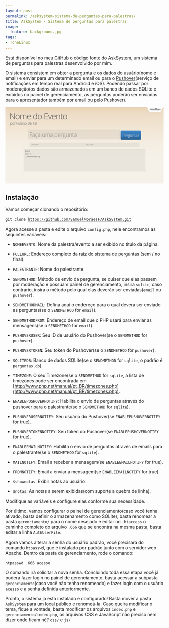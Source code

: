 ```yaml
---
layout: post
permalink: /asksystem-sistema-de-perguntas-para-palestras/
title: AskSystem - Sistema de perguntas para palestras
image:
  feature: background.jpg
tags:
- TcheLinux
---
```


Está disponível no meu [GitHub](https://github.com/SamuelMoraesF/) o código fonte do [AskSystem](https://github.com/SamuelMoraesF/AskSystem), um sistema de perguntas para palestras desenvolvido por mim.

O sistema consistem em obter a pergunta e os dados do usuário(nome e email) e enviar para um determinado email ou para o [Pushover](http://pushover.net/)(serviço de notificações em tempo real para Android e iOS). Podendo passar por moderação(os dados são armazenados em um banco de dados SQLite e exibidos no painel de gerenciamento, as perguntas poderão ser enviadas para o apresentador também por email ou pelo Pushover).

![Screenshot do AskSystem](/images/posts/asksystem-sistema-de-perguntas-para-palestras/asksystem.png)

## Instalação

Vamos começar clonando o repositório:

<code>git clone https://github.com/SamuelMoraesF/AskSystem.git</code>

Agora acesse a pasta e edite o arquivo <code>config.php</code>, nele encontramos as sequintes váriaveis:

- <code>NOMEEVENTO</code>: Nome da palestra/evento a ser exibido no titulo da página.

- <code>FULLURL</code>: Endereço completo da raiz do sistema de perguntas (sem / no final).

- <code>PALESTRANTE</code>: Nome do palestrante.

- <code>SENDMETHOD</code>: Método de envio da pergunta, se quiser que elas passem por moderação e possuam painel de gerenciamento, insira <code>sqlite</code>, caso contrário, insira o método pelo qual elas deverão ser enviadas(<code>email</code> ou <code>pushover</code>).

- <code>SENDMETHODMAIL</code>: Defina aqui o endereço para o qual deverá ser enviado as perguntas(se o <code>SENDMETHOD</code> for <code>email</code>).

- <code>SENDMETHODFROM</code>: Endereço de email que o PHP usará para enviar as mensagens(se o <code>SENDMETHOD</code> for <code>email</code>).

- <code>PUSHOVERUSER</code>: Seu ID de usuário do Pushover(se o <code>SENDMETHOD</code> for <code>pushover</code>).

- <code>PUSHOVERTOKEN</code>: Seu token do Pushover(se o <code>SENDMETHOD</code> for <code>pushover</code>).

- <code>SQLITEDB</code>: Banco de dados SQLite(se o <code>SENDMETHOD</code> for <code>sqlite</code>, o padrão é <code>perguntas.db</code>).

- <code>TIMEZONE</code>: O seu Timezone(se o <code>SENDMETHOD</code> for <code>sqlite</code>, a lista de timezones pode ser encontrada em [http://www.php.net/manual/pt_BR/timezones.php](http://www.php.net/manual/pt_BR/timezones.php).

- <code>ENABLEPUSHOVERNOTIFY</code>: Habilita o envio de perguntas através do pushover para o palestrante(se o <code>SENDMETHOD</code> for <code>sqlite</code>).

- <code>PUSHOVERUSERNOTIFY</code>: Seu usuário do Pushover(se <code>ENABLEPUSHOVERNOTIFY</code> for true).

- <code>PUSHOVERTOKENNOTIFY</code>: Seu token do Pushover(se <code>ENABLEPUSHOVERNOTIFY</code> for true).

- <code>ENABLEEMAILNOTIFY</code>: Habilita o envio de perguntas através de emails para o palestrante(se o <code>SENDMETHOD</code> for <code>sqlite</code>).

- <code>MAILNOTIFY</code>: Email a receber a mensagem(se <code>ENABLEEMAILNOTIFY</code> for true).

- <code>FROMNOTIFY</code>: Email a enviar a mensagem(se <code>ENABLEEMAILNOTIFY</code> for true).

- <code>$shownotas</code>: Exibir notas ao usuário.

- <code>$notas</code>: As notas a serem exibidas(com suporte a quebra de linha).

Modifique as variáveis e configure elas conforme sua necessídade.

Por último, vamos configurar o painel de gerenciamento(caso você tenha ativado, basta definir o armazenamento como SQLite), basta renomear a pasta <code>gerenciamento/</code> para o nome desejado e editar no <code>.htaccess</code> o caminho completo do arquivo <code>.666</code> que se encontra na mesma pasta, basta editar a linha <code>AuthUserFile</code>.

Agora vamos alterar a senha do usuário padrão, você precisará do comando <code>htpasswd</code>, que é instalado por padrão junto com o servidor web Apache. Dentro da pasta de gerenciamento, rode o comando:

<code>htpasswd .666 acesso</code>

O comando irá solicitar a nova senha. Concluindo toda essa etapa você já poderá fazer login no painel de gerenciamento, basta acessar a subpasta <code>gerenciamento</code>(caso você não tenha renomeado) e fazer login com o usuário <code>acesso</code> e a senha definida anteriormente.

Pronto, o sistema já está instalado e configurado! Basta mover a pasta <code>AskSystem</code> para um local público e renomeá-la. Caso queira modificar o tema, fique a vontade, basta modificar os arquivos <code>index.php</code> e <code>gerenciamento/index.php</code>, os arquivos CSS e JavaScript não preciso nem dizer onde ficam né? <code>css/</code> e <code>js/</code>            
